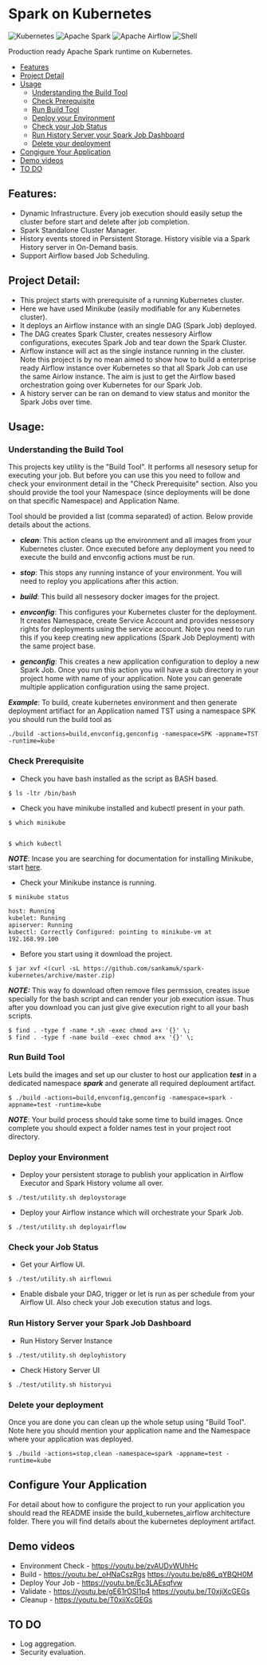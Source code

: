 # Spark on Kubernetes

![Kubernetes](https://img.shields.io/badge/platform-Kubernetes-brightgreen.svg)
![Apache Spark](https://img.shields.io/badge/library-Spark-brightgreen.svg)
![Apache Airflow](https://img.shields.io/badge/scheduler-Airflow-brightgreen.svg)
![Shell](https://img.shields.io/badge/language-shell-brightgreen.svg)

Production ready Apache Spark runtime on Kubernetes.


- [Features](#features)
- [Project Detail](#project-detail)
- [Usage](#usage)
  * [Understanding the Build Tool](#understanding-the-build-tool)
  * [Check Prerequisite](#check-prerequisite)
  * [Run Build Tool](#run-build-tool)
  * [Deploy your Environment](#deploy-your-environment)
  * [Check your Job Status](#check-your-job-status)
  * [Run History Server your Spark Job Dashboard](#run-history-server-your-spark-job-dashboard)
  * [Delete your deployment](#delete-your-deployment)
- [Congigure Your Application](#configure-your-application)
- [Demo videos](#demo-videos)
- [TO DO](#to-do)


## Features:

* Dynamic Infrastructure. Every job execution should easily setup the cluster before start and delete after job completion.
* Spark Standalone Cluster Manager.
* History events stored in Persistent Storage. History visible via a Spark History server in On-Demand basis.
* Support Airflow based Job Scheduling.



## Project Detail:

- This project starts with prerequisite of a running Kubernetes cluster. 
- Here we have used Minikube (easily modifiable for any Kubernetes cluster).
- It deploys an Airflow instance with an single DAG (Spark Job) deployed.
- The DAG creates Spark Cluster, creates nessesory Airflow configurations, executes Spark Job and tear down the Spark Cluster.
- Airflow instance will act as the single instance running in the cluster. Note this project is by no mean aimed to show how to build a enterprise ready Airflow instance over Kubernetes so that all Spark Job can use the same Airlow instance. The aim is just to get the Airflow based orchestration going over Kubernetes for our Spark Job.
- A history server can be ran on demand to view status and monitor the Spark Jobs over time.



## Usage:

### Understanding the Build Tool

This projects key utility is the "Build Tool". It performs all nesesory setup for executing your job. But before you can use this you need to follow and check your environment detail in the "Check Prerequisite" section. Also you should provide the tool your Namespace (since deployments will be done on that specific Namespace) and Application Name.

Tool should be provided a list (comma separated) of action. Below provide details about the actions.

- ***clean***: This action cleans up the environment and all images from your Kubernetes cluster. Once executed before any deployment you need to execute the build and envconfig actions must be run.

- ***stop***: This stops any running instance of your environment. You will need to reploy you applications after this action.

- ***build***: This build all nessesory docker images for the project.

- ***envconfig***: This configures your Kubernetes cluster for the deployment. It creates Namespace, create Service Account and provides nessesory rights for deployments using the service account. Note you need to run this if you keep creating new applications (Spark Job Deployment) with the same project base.

- ***genconfig***: This creates a new application configuration to deploy a new Spark Job. Once you run this action you will have a sub directory in your project home with name of your application. Note you can generate multiple application configuration using the same project.

***Example***: To build, create kubernetes environment and then generate deployment artifiact for an Application named TST using a namespace SPK you should run the build tool as

```
./build -actions=build,envconfig,genconfig -namespace=SPK -appname=TST -runtime=kube
```


### Check Prerequisite

- Check you have bash installed as the script as BASH based.

```
$ ls -ltr /bin/bash
```

- Check you have minikube installed and kubectl present in your path.

```
$ which minikube


$ which kubectl

```

***NOTE***: Incase you are searching for documentation for installing Minikube, start [here](https://kubernetes.io/docs/tasks/tools/install-minikube/ "Minikube Install").

- Check your Minikube instance is running.

```
$ minikube status

host: Running
kubelet: Running
apiserver: Running
kubectl: Correctly Configured: pointing to minikube-vm at 192.168.99.100

```

- Before you start using it download the project.

```
$ jar xvf <(curl -sL https://github.com/sankamuk/spark-kubernetes/archive/master.zip)
```

***NOTE:*** This way fo download often remove files permssion, creates issue specially for the bash script and can render your job execution issue. Thus after you download you can just give give execution right to all your bash scripts.
```
$ find . -type f -name *.sh -exec chmod a+x '{}' \;
$ find . -type f -name build -exec chmod a+x '{}' \;
```

### Run Build Tool 

Lets build the images and set up our cluster to host our application ***test*** in a dedicated namespace ***spark***
 and generate all required deploument artifact.

```
$ ./build -actions=build,envconfig,genconfig -namespace=spark -appname=test -runtime=kube
```

***NOTE***: Your build process should take some time to build images. Once complete you should expect a folder names test in your project root directory.


### Deploy your Environment

- Deploy your persistent storage to publish your application in Airflow Executor and Spark History volume all over.

```
$ ./test/utility.sh deploystorage
``` 

- Deploy your Airflow instance which will orchestrate your Spark Job.

```
$ ./test/utility.sh deployairflow
```


### Check your Job Status

- Get your Airflow UI. 

```
$ ./test/utility.sh airflowui
```

- Enable disbale your DAG, trigger or let is run as per schedule from your Airflow UI. Also check your Job execution status and logs.


### Run History Server your Spark Job Dashboard

- Run History Server Instance

```
$ ./test/utility.sh deployhistory
```

- Check History Server UI

```
$ ./test/utility.sh historyui
```


### Delete your deployment

Once you are done you can clean up the whole setup using "Build Tool". Note here you should mention your application name and the Namespace where your application was deployed.

```
$ ./build -actions=stop,clean -namespace=spark -appname=test -runtime=kube

```



## Configure Your Application

For detail about how to configure the project to run your application you should read the README inside the build_kubernetes_airflow architecture folder. There you will find details about the kubernetes deployment artifact.



## Demo videos

* Environment Check - https://youtu.be/zvAUDvWUhHc
* Build - https://youtu.be/_oHNaCszRgs 		https://youtu.be/p86_qYBQH0M
* Deploy Your Job - https://youtu.be/Ec3LAEsqfvw
* Validate - https://youtu.be/gE61rOSI1p4		https://youtu.be/T0xjiXcGEGs
* Cleanup - https://youtu.be/T0xjiXcGEGs


## TO DO

- Log aggregation.
- Security evaluation.




